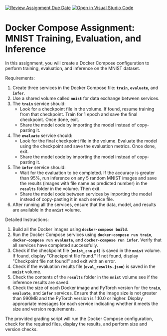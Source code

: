 [![Review Assignment Due Date](https://classroom.github.com/assets/deadline-readme-button-24ddc0f5d75046c5622901739e7c5dd533143b0c8e959d652212380cedb1ea36.svg)](https://classroom.github.com/a/ybfMCDlj)
[![Open in Visual Studio Code](https://classroom.github.com/assets/open-in-vscode-718a45dd9cf7e7f842a935f5ebbe5719a5e09af4491e668f4dbf3b35d5cca122.svg)](https://classroom.github.com/online_ide?assignment_repo_id=11285105&assignment_repo_type=AssignmentRepo)
# Docker Compose Assignment: MNIST Training, Evaluation, and Inference

In this assignment, you will create a Docker Compose configuration to perform training, evaluation, and inference on the MNIST dataset.

Requirements:

1. Create three services in the Docker Compose file: **`train`**, **`evaluate`**, and **`infer`**.
2. Use a shared volume called **`mnist`** for data exchange between services.
3. The **`train`** service should:
    - Look for a checkpoint file in the volume. If found, resume training from that checkpoint. Train for 1 epoch and save the final checkpoint. Once done, exit.
    - Share the model code by importing the model instead of copy-pasting it.
4. The **`evaluate`** service should:
    - Look for the final checkpoint file in the volume. Evaluate the model using the checkpoint and save the evaluation metrics. Once done, exit.
    - Share the model code by importing the model instead of copy-pasting it.
5. The **`infer`** service should:
    - Wait for the evaluation to be completed. If the accuracy is greater than 95%, run inference on any 5 random MNIST images and save the results (images with file name as predicted number) in the **`results`** folder in the volume. Then exit.
    - Share the model code between services by importing the model instead of copy-pasting it in each service file.
6. After running all the services, ensure that the data, model, and results are available in the **`mnist`** volume.

Detailed Instructions:

1. Build all the Docker images using **`docker-compose build`**.
2. Run the Docker Compose services using **`docker-compose run train`**, **`docker-compose run evaluate`**, and **`docker-compose run infer`**. Verify that all services have completed successfully.
3. Check if the checkpoint file (**`mnist_cnn.pt`**) is saved in the **`mnist`** volume. If found, display "Checkpoint file found." If not found, display "Checkpoint file not found!" and exit with an error.
4. Check if the evaluation results file (**`eval_results.json`**) is saved in the **`mnist`** volume.
5. Check the contents of the **`results`** folder in the **`mnist`** volume see if the inference results are saved.
6. Check the size of each Docker image and PyTorch version for the **`train`**, **`evaluate`**, and **`infer`** services. Ensure that the image size is not greater than 990MB and the PyTorch version is 1.10.0 or higher. Display appropriate messages for each service indicating whether it meets the size and version requirements.

The provided grading script will run the Docker Compose configuration, check for the required files, display the results, and perform size and version checks.